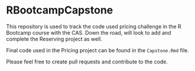 # RBootcampCapstone

This repository is used to track the code used pricing challenge in the R Bootcamp course with the CAS. Down the road, will look to add and complete the Reserving project as well.

Final code used in the Pricing project can be found in the `Capstone.Rmd` file.

Please feel free to create pull requests and contribute to the code.
